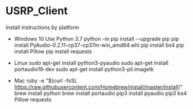 # USRP_Client
Install instructions by platform
- Windows 10
 Use Python 3.7
 python -m pip install --upgrade pip
 pip install PyAudio-0.2.11-cp37-cp37m-win_amd64.whl
 pip install bs4
 pip install Pillow
 pip install requests
 
- Linux
sudo apt-get install python3-pyaudio
sudo apt-get install portaudio19-dev
sudo apt-get install python3-pil.imagetk

- Mac
ruby -e "$(curl -fsSL https://raw.githubusercontent.com/Homebrew/install/master/install)"
brew install python
brew install portaudio
pip3 install pyaudio
pip3 bs4 Pillow requests

